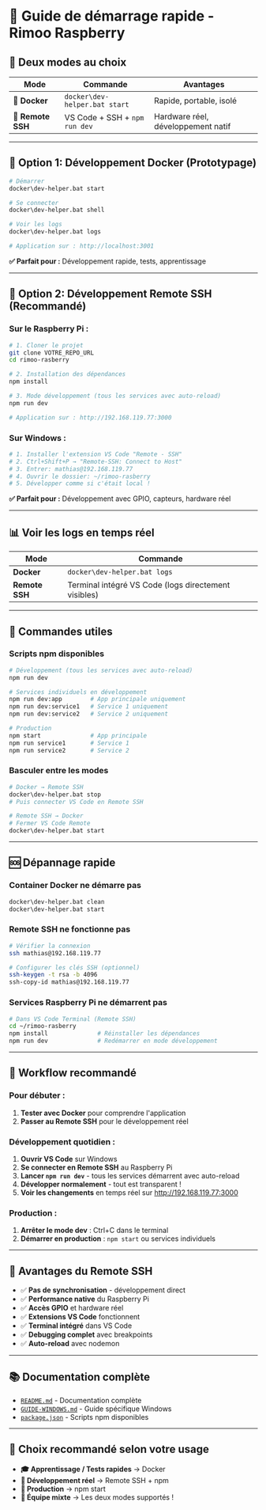 # 🚀 Guide de démarrage rapide - Rimoo Raspberry

## 🎯 **Deux modes au choix**

| Mode | Commande | Avantages |
|------|----------|-----------|
| **🐳 Docker** | `docker\dev-helper.bat start` | Rapide, portable, isolé |
| **🍓 Remote SSH** | VS Code + SSH + `npm run dev` | Hardware réel, développement natif |

---

## 🐳 **Option 1: Développement Docker (Prototypage)**

```bash
# Démarrer
docker\dev-helper.bat start

# Se connecter
docker\dev-helper.bat shell

# Voir les logs
docker\dev-helper.bat logs

# Application sur : http://localhost:3001
```

**✅ Parfait pour :** Développement rapide, tests, apprentissage

---

## 🍓 **Option 2: Développement Remote SSH (Recommandé)**

### **Sur le Raspberry Pi :**
```bash
# 1. Cloner le projet
git clone VOTRE_REPO_URL
cd rimoo-rasberry

# 2. Installation des dépendances
npm install

# 3. Mode développement (tous les services avec auto-reload)
npm run dev

# Application sur : http://192.168.119.77:3000
```

### **Sur Windows :**
```bash
# 1. Installer l'extension VS Code "Remote - SSH"
# 2. Ctrl+Shift+P → "Remote-SSH: Connect to Host"
# 3. Entrer: mathias@192.168.119.77
# 4. Ouvrir le dossier: ~/rimoo-rasberry
# 5. Développer comme si c'était local !
```

**✅ Parfait pour :** Développement avec GPIO, capteurs, hardware réel

---

## 📊 **Voir les logs en temps réel**

| Mode | Commande |
|------|----------|
| **Docker** | `docker\dev-helper.bat logs` |
| **Remote SSH** | Terminal intégré VS Code (logs directement visibles) |

---

## 🔧 **Commandes utiles**

### Scripts npm disponibles
```bash
# Développement (tous les services avec auto-reload)
npm run dev

# Services individuels en développement
npm run dev:app        # App principale uniquement
npm run dev:service1   # Service 1 uniquement  
npm run dev:service2   # Service 2 uniquement

# Production
npm start              # App principale
npm run service1       # Service 1
npm run service2       # Service 2
```

### Basculer entre les modes
```bash
# Docker → Remote SSH
docker\dev-helper.bat stop
# Puis connecter VS Code en Remote SSH

# Remote SSH → Docker  
# Fermer VS Code Remote
docker\dev-helper.bat start
```

---

## 🆘 **Dépannage rapide**

### Container Docker ne démarre pas
```bash
docker\dev-helper.bat clean
docker\dev-helper.bat start
```

### Remote SSH ne fonctionne pas
```bash
# Vérifier la connexion
ssh mathias@192.168.119.77

# Configurer les clés SSH (optionnel)
ssh-keygen -t rsa -b 4096
ssh-copy-id mathias@192.168.119.77
```

### Services Raspberry Pi ne démarrent pas
```bash
# Dans VS Code Terminal (Remote SSH)
cd ~/rimoo-rasberry
npm install              # Réinstaller les dépendances
npm run dev              # Redémarrer en mode développement
```

---

## 🎯 **Workflow recommandé**

### **Pour débuter :**
1. **Tester avec Docker** pour comprendre l'application
2. **Passer au Remote SSH** pour le développement réel

### **Développement quotidien :**
1. **Ouvrir VS Code** sur Windows
2. **Se connecter en Remote SSH** au Raspberry Pi
3. **Lancer `npm run dev`** - tous les services démarrent avec auto-reload
4. **Développer normalement** - tout est transparent !
5. **Voir les changements** en temps réel sur http://192.168.119.77:3000

### **Production :**
1. **Arrêter le mode dev** : Ctrl+C dans le terminal
2. **Démarrer en production** : `npm start` ou services individuels

---

## 🌟 **Avantages du Remote SSH**

- ✅ **Pas de synchronisation** - développement direct
- ✅ **Performance native** du Raspberry Pi
- ✅ **Accès GPIO** et hardware réel
- ✅ **Extensions VS Code** fonctionnent
- ✅ **Terminal intégré** dans VS Code
- ✅ **Debugging complet** avec breakpoints
- ✅ **Auto-reload** avec nodemon

---

## 📚 **Documentation complète**

- [`README.md`](README.md) - Documentation complète
- [`GUIDE-WINDOWS.md`](GUIDE-WINDOWS.md) - Guide spécifique Windows
- [`package.json`](package.json) - Scripts npm disponibles

---

## 🎯 **Choix recommandé selon votre usage**

- **🎓 Apprentissage / Tests rapides** → Docker
- **🔧 Développement réel** → Remote SSH + npm
- **🚀 Production** → npm start
- **👥 Équipe mixte** → Les deux modes supportés ! 